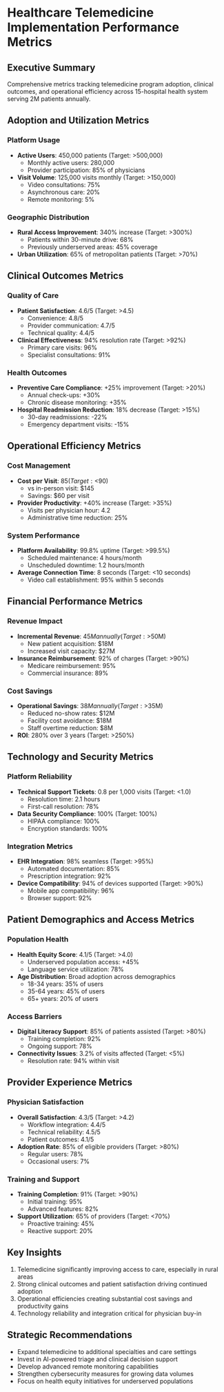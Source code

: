 # Healthcare Telemedicine Implementation Performance Metrics

## Executive Summary
Comprehensive metrics tracking telemedicine program adoption, clinical outcomes, and operational efficiency across 15-hospital health system serving 2M patients annually.

## Adoption and Utilization Metrics

### Platform Usage
- **Active Users**: 450,000 patients (Target: >500,000)  
  - Monthly active users: 280,000  
  - Provider participation: 85% of physicians  
- **Visit Volume**: 125,000 visits monthly (Target: >150,000)  
  - Video consultations: 75%  
  - Asynchronous care: 20%  
  - Remote monitoring: 5%  

### Geographic Distribution
- **Rural Access Improvement**: 340% increase (Target: >300%)  
  - Patients within 30-minute drive: 68%  
  - Previously underserved areas: 45% coverage  
- **Urban Utilization**: 65% of metropolitan patients (Target: >70%)  

## Clinical Outcomes Metrics

### Quality of Care
- **Patient Satisfaction**: 4.6/5 (Target: >4.5)  
  - Convenience: 4.8/5  
  - Provider communication: 4.7/5  
  - Technical quality: 4.4/5  
- **Clinical Effectiveness**: 94% resolution rate (Target: >92%)  
  - Primary care visits: 96%  
  - Specialist consultations: 91%  

### Health Outcomes
- **Preventive Care Compliance**: +25% improvement (Target: >20%)  
  - Annual check-ups: +30%  
  - Chronic disease monitoring: +35%  
- **Hospital Readmission Reduction**: 18% decrease (Target: >15%)  
  - 30-day readmissions: -22%  
  - Emergency department visits: -15%  

## Operational Efficiency Metrics

### Cost Management
- **Cost per Visit**: $85 (Target: <$90)  
  - vs in-person visit: $145  
  - Savings: $60 per visit  
- **Provider Productivity**: +40% increase (Target: >35%)  
  - Visits per physician hour: 4.2  
  - Administrative time reduction: 25%  

### System Performance
- **Platform Availability**: 99.8% uptime (Target: >99.5%)  
  - Scheduled maintenance: 4 hours/month  
  - Unscheduled downtime: 1.2 hours/month  
- **Average Connection Time**: 8 seconds (Target: <10 seconds)  
  - Video call establishment: 95% within 5 seconds  

## Financial Performance Metrics

### Revenue Impact
- **Incremental Revenue**: $45M annually (Target: >$50M)  
  - New patient acquisition: $18M  
  - Increased visit capacity: $27M  
- **Insurance Reimbursement**: 92% of charges (Target: >90%)  
  - Medicare reimbursement: 95%  
  - Commercial insurance: 89%  

### Cost Savings
- **Operational Savings**: $38M annually (Target: >$35M)  
  - Reduced no-show rates: $12M  
  - Facility cost avoidance: $18M  
  - Staff overtime reduction: $8M  
- **ROI**: 280% over 3 years (Target: >250%)  

## Technology and Security Metrics

### Platform Reliability
- **Technical Support Tickets**: 0.8 per 1,000 visits (Target: <1.0)  
  - Resolution time: 2.1 hours  
  - First-call resolution: 78%  
- **Data Security Compliance**: 100% (Target: 100%)  
  - HIPAA compliance: 100%  
  - Encryption standards: 100%  

### Integration Metrics
- **EHR Integration**: 98% seamless (Target: >95%)  
  - Automated documentation: 85%  
  - Prescription integration: 92%  
- **Device Compatibility**: 94% of devices supported (Target: >90%)  
  - Mobile app compatibility: 96%  
  - Browser support: 92%  

## Patient Demographics and Access Metrics

### Population Health
- **Health Equity Score**: 4.1/5 (Target: >4.0)  
  - Underserved population access: +45%  
  - Language service utilization: 78%  
- **Age Distribution**: Broad adoption across demographics  
  - 18-34 years: 35% of users  
  - 35-64 years: 45% of users  
  - 65+ years: 20% of users  

### Access Barriers
- **Digital Literacy Support**: 85% of patients assisted (Target: >80%)  
  - Training completion: 92%  
  - Ongoing support: 78%  
- **Connectivity Issues**: 3.2% of visits affected (Target: <5%)  
  - Resolution rate: 94% within visit  

## Provider Experience Metrics

### Physician Satisfaction
- **Overall Satisfaction**: 4.3/5 (Target: >4.2)  
  - Workflow integration: 4.4/5  
  - Technical reliability: 4.5/5  
  - Patient outcomes: 4.1/5  
- **Adoption Rate**: 85% of eligible providers (Target: >80%)  
  - Regular users: 78%  
  - Occasional users: 7%  

### Training and Support
- **Training Completion**: 91% (Target: >90%)  
  - Initial training: 95%  
  - Advanced features: 82%  
- **Support Utilization**: 65% of providers (Target: <70%)  
  - Proactive training: 45%  
  - Reactive support: 20%  

## Key Insights
1. Telemedicine significantly improving access to care, especially in rural areas
2. Strong clinical outcomes and patient satisfaction driving continued adoption
3. Operational efficiencies creating substantial cost savings and productivity gains
4. Technology reliability and integration critical for physician buy-in

## Strategic Recommendations
- Expand telemedicine to additional specialties and care settings
- Invest in AI-powered triage and clinical decision support
- Develop advanced remote monitoring capabilities
- Strengthen cybersecurity measures for growing data volumes
- Focus on health equity initiatives for underserved populations
